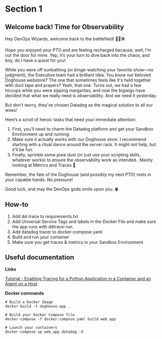 # Section 1

## Welcome back! Time for Observability

Hey DevOps Wizards, welcome back to the battlefield! 🧙‍♂️🛠️

Hope you enjoyed your PTO and are feeling recharged because, well, I’m out the door for mine. Yep, it’s your turn to dive back into the chaos, and boy, do I have a quest for you!

While you were off sunbathing (or binge-watching your favorite show—no judgment), the Executive team had a brilliant idea. You know our beloved Doghouse webstore? The one that sometimes feels like it's held together with duct tape and prayers? Yeah, that one. Turns out, we had a few hiccups while you were sipping margaritas, and now the bigwigs have decided that what we really need is observability. And we need it yesterday.

But don't worry, they’ve chosen Datadog as the magical solution to all our woes! 

Here’s a scroll of heroic tasks that need your immediate attention:

1. First, you'll need to charm the Datadog platform and get your Sandbox Environment up and running. 
2. Make sure it actually works with our Doghouse store. I recommend starting with a ritual dance around the server rack. It might not help, but it’ll be fun.
3. Finally, sprinkle some pixie dust (or just use your scripting skills, whatever works) to ensure the observability work as intended.. Mainly looking at Metrics and Traces 👀

Remember, the fate of the Doghouse (and possibly my next PTO) rests in your capable hands. No pressure!

Good luck, and may the DevOps gods smile upon you. 🍀

## How-to

1. Add dd-trace to requirements.txt
2. Add Universal Service Tags and labels in the Docker File and make sure the app runs with ddtrace-run. 
3. Add datadog tracer to docker-compose.yaml
4. Build and run your container
5. Make sure you get traces & metrics in your Sandbox Environment

## Useful documentation

**Links**

[Tutorial - Enabling Tracing for a Python Application in a Container and an Agent on a Host](https://docs.datadoghq.com/tracing/guide/tutorial-enable-python-container-agent-host/)

**Docker commands** 
```
# Build a Docker Image
docker build -t doghouse-app .

# Build your Docker Compose file
docker-compose -f docker-compose.yaml build web_app

# Launch your containers
docker-compose up web_app datadog -d
```
